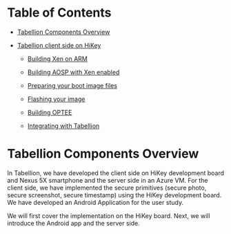 # Table of Contents

- [Tabellion Components Overview](tabellion_components_overview.md#tabellion-components-overview)

- [Tabellion client side on HiKey](tabellion_client_side_on_hikey.md#tabellion-client-side-on-hikey)

    - [Building Xen on ARM](tabellion_client_side_on_hikey.md#building-xen-on-arm)

    - [Building AOSP with Xen enabled](tabellion_client_side_on_hikey.md#building-aosp-with-xen-enabled:)

    - [Preparing your boot image files](tabellion_client_side_on_hikey.md#preparing-your-boot-image-files)

    - [Flashing your image](tabellion_client_side_on_hikey.md#flashing-your-image)

    - [Building OPTEE](tabellion_client_side_on_hikey.md#building-optee)

    - [Integrating with Tabellion](tabellion_client_side_on_hikey.md#integrating-with-tabellion)

# Tabellion Components Overview

In Tabellion, we have developed the client side on HiKey development board and Nexus 5X smartphone and the server side in an Azure VM.
For the client side, we have implemented the secure primitives (secure photo, secure screenshot, secure timestamp) using the HiKey development board.
We have developed an Android Application for the user study.

We will first cover the implementation on the HiKey board.
Next, we will introduce the Android app and the server side.
